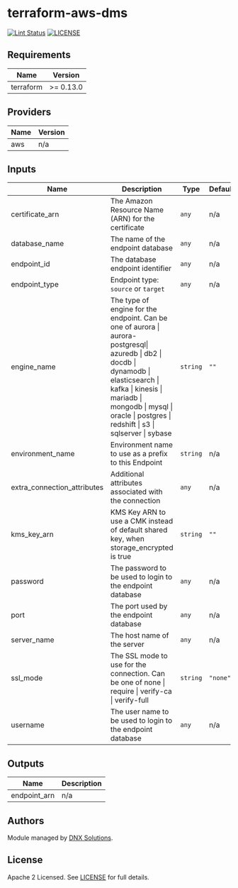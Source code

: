 # terraform-aws-dms

[![Lint Status](https://github.com/DNXLabs/terraform-aws-rds/workflows/Lint/badge.svg)](https://github.com/DNXLabs/terraform-aws-rds/actions)
[![LICENSE](https://img.shields.io/github/license/DNXLabs/terraform-aws-rds)](https://github.com/DNXLabs/terraform-aws-rds/blob/master/LICENSE)

<!--- BEGIN_TF_DOCS --->

## Requirements

| Name | Version |
|------|---------|
| terraform | >= 0.13.0 |

## Providers

| Name | Version |
|------|---------|
| aws | n/a |

## Inputs

| Name | Description | Type | Default | Required |
|------|-------------|------|---------|:--------:|
| certificate\_arn | The Amazon Resource Name (ARN) for the certificate | `any` | n/a | yes |
| database\_name | The name of the endpoint database | `any` | n/a | yes |
| endpoint\_id | The database endpoint identifier | `any` | n/a | yes |
| endpoint\_type | Endpoint type: `source` or `target` | `any` | n/a | yes |
| engine\_name | The type of engine for the endpoint. Can be one of aurora \| aurora-postgresql\| azuredb \| db2 \| docdb \| dynamodb \| elasticsearch \| kafka \| kinesis \| mariadb \| mongodb \| mysql \| oracle \| postgres \| redshift \| s3 \| sqlserver \| sybase | `string` | `""` | no |
| environment\_name | Environment name to use as a prefix to this Endpoint | `string` | n/a | yes |
| extra\_connection\_attributes | Additional attributes associated with the connection | `any` | n/a | yes |
| kms\_key\_arn | KMS Key ARN to use a CMK instead of default shared key, when storage\_encrypted is true | `string` | `""` | no |
| password | The password to be used to login to the endpoint database | `any` | n/a | yes |
| port | The port used by the endpoint database | `any` | n/a | yes |
| server\_name | The host name of the server | `any` | n/a | yes |
| ssl\_mode | The SSL mode to use for the connection. Can be one of none \| require \| verify-ca \| verify-full | `string` | `"none"` | no |
| username | The user name to be used to login to the endpoint database | `any` | n/a | yes |

## Outputs

| Name | Description |
|------|-------------|
| endpoint\_arn | n/a |

<!--- END_TF_DOCS --->

## Authors

Module managed by [DNX Solutions](https://github.com/DNXLabs).

## License

Apache 2 Licensed. See [LICENSE](https://github.com/DNXLabs/terraform-aws-template/blob/master/LICENSE) for full details.